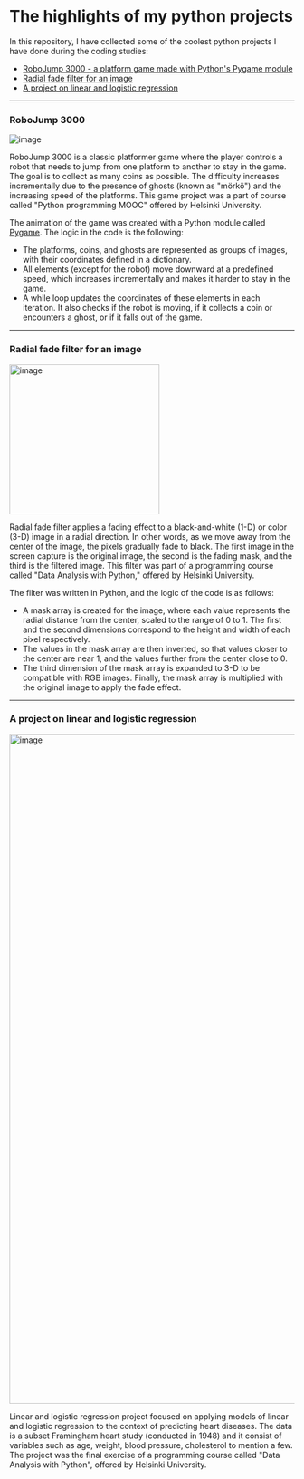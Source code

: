 <br />
<div align="left">
  <h1>The highlights of my python projects</h1>
  <!--intro paragraph -->
  <p>In this repository, I have collected some of the coolest python projects I have done during the coding studies:</p>
  <ul>
    <li>
      <a href="#robojump">RoboJump 3000 - a platform game made with Python's Pygame module</a>
    </li>
    <li>
      <a href="#radialfade">Radial fade filter for an image</a>
    </li>
    <li>
      <a href="#probabilistic">A project on linear and logistic regression</a>  
    </li>  
  </ul>
</div>
<hr>

<!-- Robojump -->
<h3 id="robojump">RoboJump 3000</h3>  
<!-- Robojump screen cap -->

![image](https://github.com/user-attachments/assets/f7a3ef32-4f99-4c6f-8a43-d7c74293b82e)

<!-- Robojump description -->
<div>
  <p>RoboJump 3000 is a classic platformer game where the player controls a robot that needs to jump from one platform to another to stay in the game. The goal is to collect as many coins as possible. The difficulty increases incrementally due to the presence of ghosts (known as "mörkö") and the increasing speed of the platforms. This game project was a part of course called "Python programming MOOC" offered by Helsinki University. 
  </p>
  <p>The animation of the game was created with a Python module called <a href="https://en.wikipedia.org/wiki/Pygame">Pygame</a>. The logic in the code is the following:
    <ul>
      <li>The platforms, coins, and ghosts are represented as groups of images, with their coordinates defined in a dictionary.</li>  
      <li>All elements (except for the robot) move downward at a predefined speed, which increases incrementally and makes it harder to stay in the game.</li>
      <li>A while loop updates the coordinates of these elements in each iteration. It also checks if the robot is moving, if it collects a coin or encounters a ghost, or if it falls out of the game.</li>
    </ul>
  </p>
</div>

<hr>
<!-- Radial fade description -->
<h3 id="radialfade">Radial fade filter for an image</h3>
<!-- Radial fade image -->
<img width="265" alt="image" src="https://github.com/user-attachments/assets/4a3036cf-b2b9-4ec5-a871-cd56c3f45633">

<!-- Radial fade description -->
<div>
  <p>Radial fade filter applies a fading effect to a black-and-white (1-D) or color (3-D) image in a radial direction. In other words, as we move away from the center of the image, the pixels gradually fade to black. The first image in the screen capture is the original image, the second is the fading mask, and the third is the filtered image. This filter was part of a programming course called "Data Analysis with Python," offered by Helsinki University.
  </p>
  <p>The filter was written in Python, and the logic of the code is as follows:
    <ul>
      <li>A mask array is created for the image, where each value represents the radial distance from the center, scaled to the range of 0 to 1. The first and the second dimensions correspond to the height and width of each pixel respectively.</li>  
      <li>The values in the mask array are then inverted, so that values closer to the center are near 1, and the values further from the center close to 0.</li>
      <li>The third dimension of the mask array is expanded to 3-D to be compatible with RGB images. Finally, the mask array is multiplied with the original image to apply the fade effect.</li>
    </ul>
  </p>
</div>

<hr>
<!-- Linear and logistic regression project -->
<h3 id="probabilistic">A project on linear and logistic regression</h3>
<!-- Linear and logistic regression project image -->

<img width="1183" alt="image" src="https://github.com/user-attachments/assets/d385c055-9eac-48fc-8b51-9081ca053294">

<!-- Linear and logistic regression project description -->
<div>
  <p>Linear and logistic regression project focused on applying models of linear and logistic regression to the context of predicting heart diseases. The data is a subset Framingham heart study (conducted in 1948) and it consist of variables such as age, weight, blood pressure, cholesterol to mention a few. The project was the final exercise of a programming course called "Data Analysis with Python", offered by Helsinki University.</p>
  
</div>


